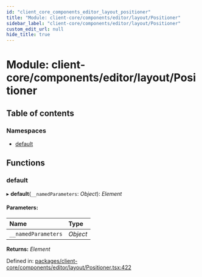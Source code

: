 ```yaml
---
id: "client_core_components_editor_layout_positioner"
title: "Module: client-core/components/editor/layout/Positioner"
sidebar_label: "client-core/components/editor/layout/Positioner"
custom_edit_url: null
hide_title: true
---
```


# Module: client-core/components/editor/layout/Positioner

## Table of contents

### Namespaces

- [default](client_core_components_editor_layout_positioner.default.md)

## Functions

### default

▸ **default**(`__namedParameters`: *Object*): *Element*

#### Parameters:

Name | Type |
:------ | :------ |
`__namedParameters` | *Object* |

**Returns:** *Element*

Defined in: [packages/client-core/components/editor/layout/Positioner.tsx:422](https://github.com/xr3ngine/xr3ngine/blob/5a0f83ed8/packages/client-core/components/editor/layout/Positioner.tsx#L422)
